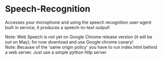 Speech-Recognition
==================

Accesses your microphone and using the speech recognition user-agent built in service, it produces a speech-to-text output!

Note: Web Speech is not yet on Google Chrome release version (it will be out on May); for now download and use Google chrome canary! <br>
Note: Because of the 'same origin policy' you have to run index.html behind a web server. Just use a simple python http server

